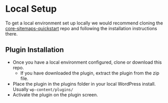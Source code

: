 # Local Setup

To get a local environment set up locally we would recommend cloning the [core-sitemaps-quickstart](https://github.com/humanmade/core-sitemaps-quickstart) repo and following the installation instructions there.

## Plugin Installation

- Once you have a local environment configured, clone or download this repo.
	- If you have downloaded the plugin, extract the plugin from the zip file.
- Place the plugin in the plugins folder in your local WordPress install. Usually `wp-content/plugins/`
- Activate the plugin on the plugin screen.
